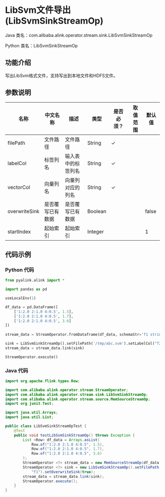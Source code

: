 # LibSvm文件导出 (LibSvmSinkStreamOp)
Java 类名：com.alibaba.alink.operator.stream.sink.LibSvmSinkStreamOp

Python 类名：LibSvmSinkStreamOp


## 功能介绍

写出LibSvm格式文件，支持写出到本地文件和HDFS文件。

## 参数说明


| 名称 | 中文名称 | 描述 | 类型 | 是否必须？ | 取值范围 | 默认值 |
| --- | --- | --- | --- | --- | --- | --- |
| filePath | 文件路径 | 文件路径 | String | ✓ |  |  |
| labelCol | 标签列名 | 输入表中的标签列名 | String | ✓ |  |  |
| vectorCol | 向量列名 | 向量列对应的列名 | String | ✓ |  |  |
| overwriteSink | 是否覆写已有数据 | 是否覆写已有数据 | Boolean |  |  | false |
| startIndex | 起始索引 | 起始索引 | Integer |  |  | 1 |



## 代码示例
### Python 代码
```python
from pyalink.alink import *

import pandas as pd

useLocalEnv(1)

df_data = pd.DataFrame([
    ['1:2.0 2:1.0 4:0.5', 1.5],
    ['1:2.0 2:1.0 4:0.5', 1.7],
    ['1:2.0 2:1.0 4:0.5', 3.6]
])
 
stream_data = StreamOperator.fromDataframe(df_data, schemaStr='f1 string, f2  double')

sink = LibSvmSinkStreamOp().setFilePath('/tmp/abc.svm').setLabelCol("f2").setVectorCol("f1").setOverwriteSink(True)
stream_data = stream_data.link(sink)

StreamOperator.execute()

```
### Java 代码
```java
import org.apache.flink.types.Row;

import com.alibaba.alink.operator.stream.StreamOperator;
import com.alibaba.alink.operator.stream.sink.LibSvmSinkStreamOp;
import com.alibaba.alink.operator.stream.source.MemSourceStreamOp;
import org.junit.Test;

import java.util.Arrays;
import java.util.List;

public class LibSvmSinkStreamOpTest {
	@Test
	public void testLibSvmSinkStreamOp() throws Exception {
		List <Row> df_data = Arrays.asList(
			Row.of("1:2.0 2:1.0 4:0.5", 1.5),
			Row.of("1:2.0 2:1.0 4:0.5", 1.7),
			Row.of("1:2.0 2:1.0 4:0.5", 3.6)
		);
		StreamOperator <?> stream_data = new MemSourceStreamOp(df_data, "f1 string, f2  double");
		StreamOperator <?> sink = new LibSvmSinkStreamOp().setFilePath("/tmp/abc.svm").setLabelCol("f2").setVectorCol(
			"f1").setOverwriteSink(true);
		stream_data = stream_data.link(sink);
		StreamOperator.execute();
	}
}
```
